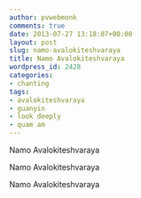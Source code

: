 ```yaml
---
author: pvwebmonk
comments: true
date: 2013-07-27 13:18:07+00:00
layout: post
slug: namo-avalokiteshvaraya
title: Namo Avalokiteshvaraya
wordpress_id: 2428
categories:
- chanting
tags:
- avalokiteshvaraya
- guanyin
- look deeply
- quam am
---
```


Namo Avalokiteshvaraya

Namo Avalokiteshvaraya

Namo Avalokiteshvaraya
